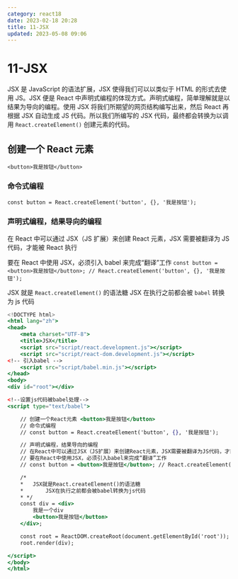 ```yaml
---
category: react18
date: 2023-02-18 20:28
title: 11-JSX
updated: 2023-05-08 09:06
---
```


# 11-JSX

JSX 是 JavaScript 的语法扩展，JSX 使得我们可以以类似于 HTML 的形式去使用 JS。JSX 便是 React 中声明式编程的体现方式。声明式编程，简单理解就是以结果为导向的编程。使用 JSX 将我们所期望的网页结构编写出来，然后 React 再根据 JSX 自动生成 JS 代码。所以我们所编写的 JSX 代码，最终都会转换为以调用 `React.createElement()` 创建元素的代码。

## 创建一个 React 元素

`<button>我是按钮</button>`

### 命令式编程

`const button = React.createElement('button', {}, '我是按钮');`

### 声明式编程，结果导向的编程

在 React 中可以通过 JSX（JS 扩展）来创建 React 元素，JSX 需要被翻译为 JS 代码，才能被 React 执行

要在 React 中使用 JSX，必须引入 babel 来完成“翻译”工作
`const button = <button>我是按钮</button>; // React.createElement('button', {}, '我是按钮');`

JSX 就是 `React.createElement()` 的语法糖
JSX 在执行之前都会被 `babel` 转换为 js 代码

```jsx
<!DOCTYPE html>
<html lang="zh">
<head>
    <meta charset="UTF-8">
    <title>JSX</title>
    <script src="script/react.development.js"></script>
    <script src="script/react-dom.development.js"></script>
<!-- 引入babel -->
    <script src="script/babel.min.js"></script>
</head>
<body>
<div id="root"></div>

<!--设置js代码被babel处理-->
<script type="text/babel">

    // 创建一个React元素 <button>我是按钮</button>
    // 命令式编程
    // const button = React.createElement('button', {}, '我是按钮');

    // 声明式编程，结果导向的编程
    // 在React中可以通过JSX（JS扩展）来创建React元素，JSX需要被翻译为JS代码，才能被React执行
    // 要在React中使用JSX，必须引入babel来完成“翻译”工作
    // const button = <button>我是按钮</button>; // React.createElement('button', {}, '我是按钮');

    /*
    *   JSX就是React.createElement()的语法糖
    *       JSX在执行之前都会被babel转换为js代码
    * */
    const div = <div>
        我是一个div
        <button>我是按钮</button>
    </div>;

    const root = ReactDOM.createRoot(document.getElementById('root'));
    root.render(div);

</script>
</body>
</html>

```